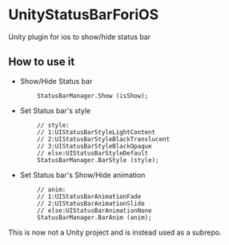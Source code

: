 # UnityStatusBarForiOS
Unity plugin for ios to show/hide status bar 

## How to use it

- Show/Hide Status bar

```
		StatusBarManager.Show (isShow);
```

- Set Status bar's style

```
		// style:
		// 1:UIStatusBarStyleLightContent
		// 2:UIStatusBarStyleBlackTranslucent
		// 3:UIStatusBarStyleBlackOpaque
		// else:UIStatusBarStyleDefault
		StatusBarManager.BarStyle (style);
```

- Set Status bar's Show/Hide animation

```
		// anim:
		// 1:UIStatusBarAnimationFade
		// 2:UIStatusBarAnimationSlide
		// else:UIStatusBarAnimationNone
		StatusBarManager.BarAnim (anim);
```

This is now not a Unity project and is instead used as a subrepo.
